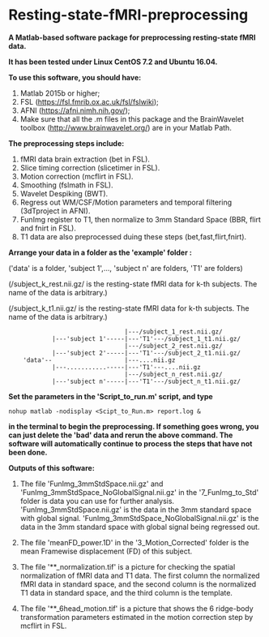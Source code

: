 # Resting-state-fMRI-preprocessing

**A Matlab-based software package for preprocessing resting-state fMRI data.**

**It has been tested under Linux CentOS 7.2 and Ubuntu 16.04.**

**To use this software, you should have:**

 1. Matlab 2015b or higher;
 2. FSL (https://fsl.fmrib.ox.ac.uk/fsl/fslwiki);
 3. AFNI (https://afni.nimh.nih.gov/);
 4. Make sure that all the .m files in this package and the BrainWavelet toolbox (http://www.brainwavelet.org/) are in your Matlab Path.

**The preprocessing steps include:**

 1. fMRI data brain extraction (bet in FSL).
 2. Slice timing correction (slicetimer in FSL).
 3. Motion correction (mcflirt in FSL).
 4. Smoothing (fslmath in FSL).
 5. Wavelet Despiking (BWT).
 6. Regress out WM/CSF/Motion parameters and temporal filtering (3dTproject in AFNI).
 7. FunImg register to T1, then normalize to 3mm Standard Space (BBR, flirt and fnirt in FSL).
 8. T1 data are also preprocessed duing these steps (bet,fast,flirt,fnirt).

**Arrange your data in a folder as the 'example' folder :**

('data' is a folder, 'subject 1',..., 'subject n' are folders, 'T1' are folders)

(/subject_k_rest.nii.gz/ is the resting-state fMRI data for k-th subjects. The name of the data is arbitrary.)

(/subject_k_t1.nii.gz/ is the resting-state fMRI data for k-th subjects. The name of the data is arbitrary.)

```
                                |---/subject_1_rest.nii.gz/
            |---'subject 1'-----|---'T1'---/subject_1_t1.nii.gz/
                                |---/subject_2_rest.nii.gz/
            |---'subject 2'-----|---'T1'---/subject_2_t1.nii.gz/
    'data'--                    |---....nii.gz
            |---...........-----|---'T1'---....nii.gz
                                |---/subject_n_rest.nii.gz/
            |---'subject n'-----|---'T1'---/subject_n_t1.nii.gz/

```
**Set the parameters in the 'Script_to_run.m' script, and type**
```
nohup matlab -nodisplay <Scipt_to_Run.m> report.log &
```
**in the terminal to begin the preprocessing. If something goes wrong, you can just delete the 'bad' data and rerun the above command. The software will automatically continue to process the steps that have not been done.**

**Outputs of this software:**

1. The file 'FunImg_3mmStdSpace.nii.gz' and 'FunImg_3mmStdSpace_NoGlobalSignal.nii.gz' in the '7_FunImg_to_Std' folder is data you can use for further analysis. 'FunImg_3mmStdSpace.nii.gz' is the data in the 3mm standard space with global signal. 'FunImg_3mmStdSpace_NoGlobalSignal.nii.gz' is the data in the 3mm standard space with global signal being regressed out.
  
2. The file 'meanFD_power.1D' in the '3_Motion_Corrected' folder is the mean Framewise displacement (FD) of this subject.

3. The file '**_normalization.tif' is a picture for checking the spatial normalization of fMRI data and T1 data. The first column the normalized fMRI data in standard space, and the second column is the normalized T1 data in standard space, and the third column is the template.

4. The file '**_6head_motion.tif' is a picture that shows the 6 ridge-body transformation parameters estimated in the motion correction step by mcflirt in FSL.
  
  
  
  




